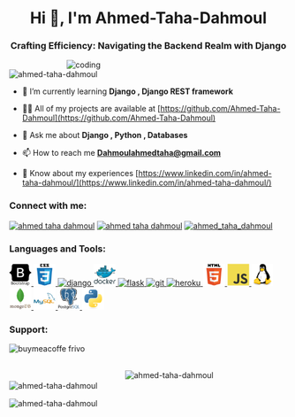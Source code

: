 <h1 align="center">Hi 👋, I'm Ahmed-Taha-Dahmoul</h1>
<h3 align="center">Crafting Efficiency: Navigating the Backend Realm with Django</h3>

<img align="right" alt="coding" width="400" src="https://media.tenor.com/-UygBh3nnfEAAAAC/coding.gif">

<p align="left"> <img src="https://komarev.com/ghpvc/?username=ahmed-taha-dahmoul&label=Profile%20views&color=0e75b6&style=flat" alt="ahmed-taha-dahmoul" /> </p>

- 🌱 I’m currently learning **Django , Django REST framework**

- 👨‍💻 All of my projects are available at [https://github.com/Ahmed-Taha-Dahmoul](https://github.com/Ahmed-Taha-Dahmoul)

- 💬 Ask me about **Django , Python , Databases**

- 📫 How to reach me **Dahmoulahmedtaha@gmail.com**

- 📄 Know about my experiences [https://www.linkedin.com/in/ahmed-taha-dahmoul/](https://www.linkedin.com/in/ahmed-taha-dahmoul/)

<h3 align="left">Connect with me:</h3>
<p align="left">
<a href="https://linkedin.com/in/ahmed taha dahmoul" target="blank"><img align="center" src="https://raw.githubusercontent.com/rahuldkjain/github-profile-readme-generator/master/src/images/icons/Social/linked-in-alt.svg" alt="ahmed taha dahmoul" height="30" width="40" /></a>
<a href="https://fb.com/ahmed taha dahmoul" target="blank"><img align="center" src="https://raw.githubusercontent.com/rahuldkjain/github-profile-readme-generator/master/src/images/icons/Social/facebook.svg" alt="ahmed taha dahmoul" height="30" width="40" /></a>
<a href="https://instagram.com/ahmed_taha_dahmoul" target="blank"><img align="center" src="https://raw.githubusercontent.com/rahuldkjain/github-profile-readme-generator/master/src/images/icons/Social/instagram.svg" alt="ahmed_taha_dahmoul" height="30" width="40" /></a>
</p>

<h3 align="left">Languages and Tools:</h3>
<p align="left"> <a href="https://getbootstrap.com" target="_blank" rel="noreferrer"> <img src="https://raw.githubusercontent.com/devicons/devicon/master/icons/bootstrap/bootstrap-plain-wordmark.svg" alt="bootstrap" width="40" height="40"/> </a> <a href="https://www.w3schools.com/css/" target="_blank" rel="noreferrer"> <img src="https://raw.githubusercontent.com/devicons/devicon/master/icons/css3/css3-original-wordmark.svg" alt="css3" width="40" height="40"/> </a> <a href="https://www.djangoproject.com/" target="_blank" rel="noreferrer"> <img src="https://cdn.worldvectorlogo.com/logos/django.svg" alt="django" width="40" height="40"/> </a> <a href="https://www.docker.com/" target="_blank" rel="noreferrer"> <img src="https://raw.githubusercontent.com/devicons/devicon/master/icons/docker/docker-original-wordmark.svg" alt="docker" width="40" height="40"/> </a> <a href="https://flask.palletsprojects.com/" target="_blank" rel="noreferrer"> <img src="https://www.vectorlogo.zone/logos/pocoo_flask/pocoo_flask-icon.svg" alt="flask" width="40" height="40"/> </a> <a href="https://git-scm.com/" target="_blank" rel="noreferrer"> <img src="https://www.vectorlogo.zone/logos/git-scm/git-scm-icon.svg" alt="git" width="40" height="40"/> </a> <a href="https://heroku.com" target="_blank" rel="noreferrer"> <img src="https://www.vectorlogo.zone/logos/heroku/heroku-icon.svg" alt="heroku" width="40" height="40"/> </a> <a href="https://www.w3.org/html/" target="_blank" rel="noreferrer"> <img src="https://raw.githubusercontent.com/devicons/devicon/master/icons/html5/html5-original-wordmark.svg" alt="html5" width="40" height="40"/> </a> <a href="https://developer.mozilla.org/en-US/docs/Web/JavaScript" target="_blank" rel="noreferrer"> <img src="https://raw.githubusercontent.com/devicons/devicon/master/icons/javascript/javascript-original.svg" alt="javascript" width="40" height="40"/> </a> <a href="https://www.linux.org/" target="_blank" rel="noreferrer"> <img src="https://raw.githubusercontent.com/devicons/devicon/master/icons/linux/linux-original.svg" alt="linux" width="40" height="40"/> </a> <a href="https://www.mongodb.com/" target="_blank" rel="noreferrer"> <img src="https://raw.githubusercontent.com/devicons/devicon/master/icons/mongodb/mongodb-original-wordmark.svg" alt="mongodb" width="40" height="40"/> </a> <a href="https://www.mysql.com/" target="_blank" rel="noreferrer"> <img src="https://raw.githubusercontent.com/devicons/devicon/master/icons/mysql/mysql-original-wordmark.svg" alt="mysql" width="40" height="40"/> </a> <a href="https://www.postgresql.org" target="_blank" rel="noreferrer"> <img src="https://raw.githubusercontent.com/devicons/devicon/master/icons/postgresql/postgresql-original-wordmark.svg" alt="postgresql" width="40" height="40"/> </a> <a href="https://www.python.org" target="_blank" rel="noreferrer"> <img src="https://raw.githubusercontent.com/devicons/devicon/master/icons/python/python-original.svg" alt="python" width="40" height="40"/> </a> </p>

<h3 align="left">Support:</h3>
<p><a href="https://www.buymeacoffee.com/buymeacoffe frivo"> <img align="left" src="https://cdn.buymeacoffee.com/buttons/v2/default-yellow.png" height="50" width="210" alt="buymeacoffe frivo" /></a></p><br><br>

<p><img align="left" src="https://github-readme-stats.vercel.app/api/top-langs?username=ahmed-taha-dahmoul&show_icons=true&locale=en&layout=compact" alt="ahmed-taha-dahmoul" /></p>

<p>&nbsp;<img align="center" src="https://github-readme-stats.vercel.app/api?username=ahmed-taha-dahmoul&show_icons=true&locale=en" alt="ahmed-taha-dahmoul" /></p>

<p><img align="center" src="https://github-readme-streak-stats.herokuapp.com/?user=ahmed-taha-dahmoul&" alt="ahmed-taha-dahmoul" /></p>
